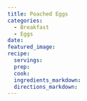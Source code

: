 ```yaml
---
title: Poached Eggs
categories:
  - Breakfast
  - Eggs
date:
featured_image:
recipe:
  servings:
  prep:
  cook:
  ingredients_markdown:
  directions_markdown:
---
```


